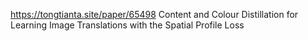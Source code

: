 https://tongtianta.site/paper/65498 Content and Colour Distillation for Learning Image Translations with the Spatial Profile Loss